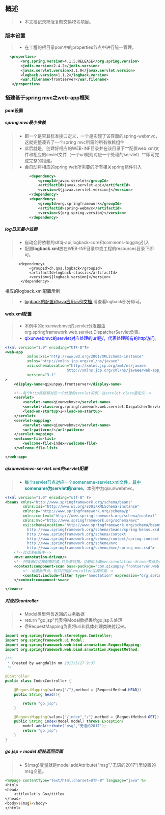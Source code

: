 ## 概述

> * 本文档记录简版复刻交易模块项目。

### 版本设置

> * 在工程的根目录pom中的properties节点中进行统一管理。

```xml
  <properties>
       <org.spring.version>4.1.5.RELEASE</org.spring.version>
       <jedis.version>2.4.2</jedis.version>
       <javax.servlet.version>3.1.0</javax.servlet.version>
       <logback.version>1.1.2</logback.version>
       <war.filename>frontserver</war.filename>
   </properties>
```

### 搭建基于spring mvc之web-app框架

#### pom设置
##### spring mvc最小依赖

>  * 即一个是容其标准接口定义，一个是实现了该容器的spring-webmvc，这就完整凑齐了一个spring mvc所需的所有依赖组件
>  * 此后就是，创建好相应的WEB-INF目录并在该目录下**配置web.xml文件和相应的sevlet文件（一个url规则对应一个处理的servlet）**即可完成完整的搭建。
>  * 会自动将相应的spring web所需要的所有相关spring组件引入

```xml
           <dependency>
               <groupId>javax.servlet</groupId>
               <artifactId>javax.servlet-api</artifactId>
               <version>${javax.servlet.version}</version>
           </dependency>
           <dependency>
               <groupId>org.springframework</groupId>
               <artifactId>spring-webmvc</artifactId>
               <version>${org.spring.version}</version>
           </dependency>
```

##### log日志最小依赖

> * 自动会将依赖的slf4j-api,logback-core和commons-logging引入
> * 配置**logback.xml**放在WEB-INF目录中或工程的resources目录下即可。

```
      <dependency>
           <groupId>ch.qos.logback</groupId>
           <artifactId>logback-classic</artifactId>
           <version>${logback.version}</version>
       </dependency>
```

相应的logback.xml配置示例

> * [logback的配置和java应用示例文档](some-tool-in-javaproject.markdown),请查看logback部分即可。

#### web.xml配置

> * 本例中的qixunwebmvc的servlet分发器由org.springframework.web.servlet.DispatcherServlet负责。
> * <font color=blue>qixunwebmvc的servlet对应处理的url是/，代表处理所有的http访问</font>。

```xml
<?xml version="1.0" encoding="UTF-8"?>
<web-app
          xmlns:xsi="http://www.w3.org/2001/XMLSchema-instance"
          xmlns="http://xmlns.jcp.org/xml/ns/javaee"
          xsi:schemaLocation="http://xmlns.jcp.org/xml/ns/javaee
                            http://xmlns.jcp.org/xml/ns/javaee/web-app_3_1.xsd"
          version="3.1"
>
    <display-name>qixunpay.frontserver</display-name>

    <!--每个http路径都对应一个处理的servlet实例，在servlet-class里定义-->
    <servlet>
        <servlet-name>qixunwebmvc</servlet-name>
        <servlet-class>org.springframework.web.servlet.DispatcherServlet</servlet-class>
        <load-on-startup>1</load-on-startup>
    </servlet>
    <servlet-mapping>
        <servlet-name>qixunwebmvc</servlet-name>
        <url-pattern>/</url-pattern>
    </servlet-mapping>
    <welcome-file-list>
        <welcome-file>index</welcome-file>
    </welcome-file-list>

</web-app>
```
##### qixunwebmvc-servlet.xml的servlet配置

> *  <font color=Teal>每个servlet节点对应一个somename-servlet.xml文件，其中**somename为servlet的name**</font>，本例中为qixunwebmvc。

```xml
<?xml version="1.0" encoding="utf-8" ?>
<beans xmlns="http://www.springframework.org/schema/beans"
        xmlns:xsi="http://www.w3.org/2001/XMLSchema-instance"
        xmlns:p="http://www.springframework.org/schema/p"
        xmlns:context="http://www.springframework.org/schema/context"
        xmlns:mvc="http://www.springframework.org/schema/mvc"
        xsi:schemaLocation="http://www.springframework.org/schema/beans
          http://www.springframework.org/schema/beans/spring-beans.xsd
          http://www.springframework.org/schema/context
          http://www.springframework.org/schema/context/spring-context.xsd
          http://www.springframework.org/schema/mvc
          http://www.springframework.org/schema/mvc/spring-mvc.xsd">
    <!--自动注册组件-->
    <mvc:annotation-driven/>
    <!--扫描通过注释配置的类,只负责扫描，注册由上面mvc:annotation-driven节点负责-->
    <context:component-scan base-package="com.qixunpay.frontserver.web.controller">
        <!--设置此节点，则只扫描@Controller注释的类-->
        <context:include-filter type="annotation" expression="org.springframework.stereotype.Controller"/>
    </context:component-scan>

</beans>
```

##### 对应的controller

>  * Model类里包含返回的业务数据
>  * return "go.jsp"代表将Model数据丢给go.jsp去处理
>  * @RequestMapping负责将url和具体处理类映射起来。

```java
import org.springframework.stereotype.Controller;
import org.springframework.ui.Model;
import org.springframework.web.bind.annotation.RequestMapping;
import org.springframework.web.bind.annotation.RequestMethod;

/**
 * Created by wangdalin on 2017/5/27 9:37.
 */

@Controller
public class IndexController {

    @RequestMapping(value={"/"},method = {RequestMethod.HEAD})
    public String head(){

        return "go.jsp";
    }

    @RequestMapping(value={"/index","/"},method = {RequestMethod.GET})
    public String index(Model model) throws Exception{
        model.addAttribute("msg","无语的2017");
        return "go.jsp";
    }
}
```

##### go.jsp + model 组装返回页面

> * ${msg}变量就是model.addAttribute("msg","无语的2017")里设置的msg变量。

```jsp
<%@page contentType="text/html;charset=UTF-8" language="java" %>
<html>
<head>
    <title>let's Go</title>
</head>
<body>${msg}</body>
</html>
```

